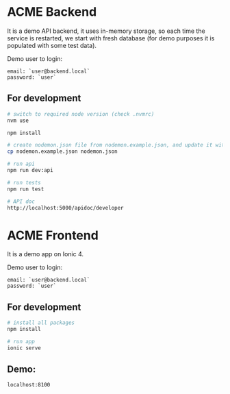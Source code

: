 # ACME Backend

It is a demo API backend, it uses in-memory storage, so each time the service is restarted, we start with fresh database (for demo purposes it is populated with some test data).

Demo user to login:

    email: `user@backend.local`
    password: `user`

## For development

```bash
# switch to required node version (check .nvmrc)
nvm use

npm install

# create nodemon.json file from nodemon.example.json, and update it with correct configuration
cp nodemon.example.json nodemon.json

# run api
npm run dev:api

# run tests
npm run test

# API doc
http://localhost:5000/apidoc/developer
```


# ACME Frontend

It is a demo app on Ionic 4.

Demo user to login:

    email: `user@backend.local`
    password: `user`

## For development

```bash
# install all packages
npm install

# run app
ionic serve

```

## Demo:


```bash
localhost:8100
```

